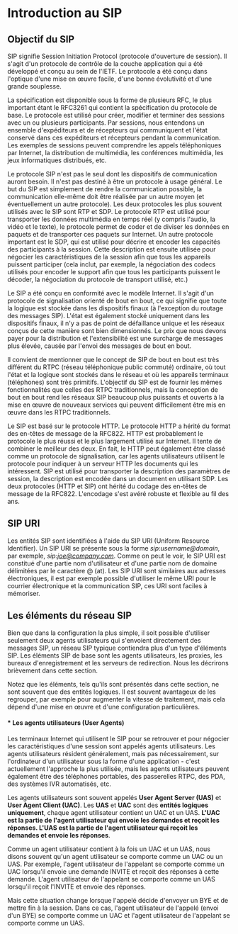 # Introduction au SIP


## Objectif du SIP

SIP signifie Session Initiation Protocol (protocole d'ouverture de session). Il s'agit d'un protocole de contrôle de la couche application qui a été développé et conçu au sein de l'IETF. Le protocole a été conçu dans l'optique d'une mise en œuvre facile, d'une bonne évolutivité et d'une grande souplesse.

La spécification est disponible sous la forme de plusieurs RFC, le plus important étant le RFC3261 qui contient la spécification du protocole de base. Le protocole est utilisé pour créer, modifier et terminer des sessions avec un ou plusieurs participants. Par sessions, nous entendons un ensemble d'expéditeurs et de récepteurs qui communiquent et l'état conservé dans ces expéditeurs et récepteurs pendant la communication. Les exemples de sessions peuvent comprendre les appels téléphoniques par Internet, la distribution de multimédia, les conférences multimédia, les jeux informatiques distribués, etc.

Le protocole SIP n'est pas le seul dont les dispositifs de communication auront besoin. Il n'est pas destiné à être un protocole à usage général. Le but du SIP est simplement de rendre la communication possible, la communication elle-même doit être réalisée par un autre moyen (et éventuellement un autre protocole). Les deux protocoles les plus souvent utilisés avec le SIP sont RTP et SDP. Le protocole RTP est utilisé pour transporter les données multimédia en temps réel (y compris l'audio, la vidéo et le texte), le protocole permet de coder et de diviser les données en paquets et de transporter ces paquets sur Internet. Un autre protocole important est le SDP, qui est utilisé pour décrire et encoder les capacités des participants à la session. Cette description est ensuite utilisée pour négocier les caractéristiques de la session afin que tous les appareils puissent participer (cela inclut, par exemple, la négociation des codecs utilisés pour encoder le support afin que tous les participants puissent le décoder, la négociation du protocole de transport utilisé, etc.)

Le SIP a été conçu en conformité avec le modèle Internet. Il s'agit d'un protocole de signalisation orienté de bout en bout, ce qui signifie que toute la logique est stockée dans les dispositifs finaux (à l'exception du routage des messages SIP). L'état est également stocké uniquement dans les dispositifs finaux, il n'y a pas de point de défaillance unique et les réseaux conçus de cette manière sont bien dimensionnés. Le prix que nous devons payer pour la distribution et l'extensibilité est une surcharge de messages plus élevée, causée par l'envoi des messages de bout en bout.

Il convient de mentionner que le concept de SIP de bout en bout est très différent du RTPC (réseau téléphonique public commuté) ordinaire, où tout l'état et la logique sont stockés dans le réseau et où les appareils terminaux (téléphones) sont très primitifs. L'objectif du SIP est de fournir les mêmes fonctionnalités que celles des RTPC traditionnels, mais la conception de bout en bout rend les réseaux SIP beaucoup plus puissants et ouverts à la mise en œuvre de nouveaux services qui peuvent difficilement être mis en œuvre dans les RTPC traditionnels.

Le SIP est basé sur le protocole HTTP. Le protocole HTTP a hérité du format des en-têtes de message de la RFC822. HTTP est probablement le protocole le plus réussi et le plus largement utilisé sur Internet. Il tente de combiner le meilleur des deux. En fait, le HTTP peut également être classé comme un protocole de signalisation, car les agents utilisateurs utilisent le protocole pour indiquer à un serveur HTTP les documents qui les intéressent. SIP est utilisé pour transporter la description des paramètres de session, la description est encodée dans un document en utilisant SDP. Les deux protocoles (HTTP et SIP) ont hérité du codage des en-têtes de message de la RFC822. L'encodage s'est avéré robuste et flexible au fil des ans.


##  SIP URI

Les entités SIP sont identifiées à l'aide du SIP URI (Uniform Resource Identifier). Un SIP URI se présente sous la forme *sip:username@domain*, par exemple, *sip:joe@company.com*. Comme on peut le voir, le SIP URI est constitué d'une partie nom d'utilisateur et d'une partie nom de domaine délimitées par le caractère @ (at). Les SIP URI sont similaires aux adresses électroniques, il est par exemple possible d'utiliser le même URI pour le courrier électronique et la communication SIP, ces URI sont faciles à mémoriser.

## Les éléments du réseau SIP

  Bien que dans la configuration la plus simple, il soit possible d'utiliser seulement deux agents utilisateurs qui s'envoient directement des messages SIP, un réseau SIP typique contiendra plus d'un type d'éléments SIP. Les éléments SIP de base sont les agents utilisateurs, les proxies, les bureaux d'enregistrement et les serveurs de redirection. Nous les décrirons brièvement dans cette section.

Notez que les éléments, tels qu'ils sont présentés dans cette section, ne sont souvent que des entités logiques. Il est souvent avantageux de les regrouper, par exemple pour augmenter la vitesse de traitement, mais cela dépend d'une mise en œuvre et d'une configuration particulières.

#### * Les agents utilisateurs (User Agents)


Les terminaux Internet qui utilisent le SIP pour se retrouver et pour négocier les caractéristiques d'une session sont appelés agents utilisateurs. Les agents utilisateurs résident généralement, mais pas nécessairement, sur l'ordinateur d'un utilisateur sous la forme d'une application - c'est actuellement l'approche la plus utilisée, mais les agents utilisateurs peuvent également être des téléphones portables, des passerelles RTPC, des PDA, des systèmes IVR automatisés, etc.

Les agents utilisateurs sont souvent appelés **User Agent Server (UAS)** et **User Agent Client (UAC)**. Les **UAS** et **UAC** sont des **entités logiques uniquement**, chaque agent utilisateur contient un UAC et un UAS. **L'UAC est la partie de l'agent utilisateur qui envoie les demandes et reçoit les réponses. L'UAS est la partie de l'agent utilisateur qui reçoit les demandes et envoie les réponses**.

Comme un agent utilisateur contient à la fois un UAC et un UAS, nous disons souvent qu'un agent utilisateur se comporte comme un UAC ou un UAS. Par exemple, l'agent utilisateur de l'appelant se comporte comme un UAC lorsqu'il envoie une demande INVITE et reçoit des réponses à cette demande. L'agent utilisateur de l'appelant se comporte comme un UAS lorsqu'il reçoit l'INVITE et envoie des réponses.

Mais cette situation change lorsque l'appelé décide d'envoyer un BYE et de mettre fin à la session. Dans ce cas, l'agent utilisateur de l'appelé (envoi d'un BYE) se comporte comme un UAC et l'agent utilisateur de l'appelant se comporte comme un UAS.












